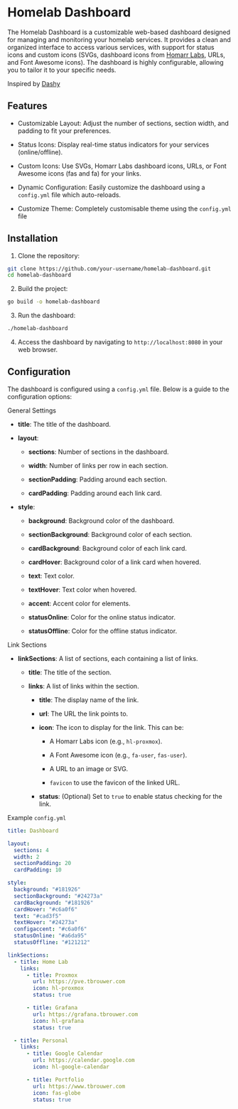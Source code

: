 # Homelab Dashboard

The Homelab Dashboard is a customizable web-based dashboard designed for managing and monitoring your homelab services. It provides a clean and organized interface to access various services, with support for status icons and custom icons (SVGs, dashboard icons from [Homarr Labs](https://github.com/homarr-labs/dashboard-icons), URLs, and Font Awesome icons). The dashboard is highly configurable, allowing you to tailor it to your specific needs.

Inspired by [Dashy](https://dashy.to/)

## Features

- Customizable Layout: Adjust the number of sections, section width, and padding to fit your preferences.

- Status Icons: Display real-time status indicators for your services (online/offline).

- Custom Icons: Use SVGs, Homarr Labs dashboard icons, URLs, or Font Awesome icons (fas and fa) for your links.

- Dynamic Configuration: Easily customize the dashboard using a ```config.yml``` file which auto-reloads.

- Customize Theme: Completely customisable theme using the ```config.yml``` file

## Installation

1. Clone the repository:

```bash
git clone https://github.com/your-username/homelab-dashboard.git
cd homelab-dashboard
```

2. Build the project:

```bash
go build -o homelab-dashboard
```

3. Run the dashboard:

```bash
./homelab-dashboard
```

4. Access the dashboard by navigating to ```http://localhost:8080``` in your web browser.

## Configuration
The dashboard is configured using a ```config.yml``` file. Below is a guide to the configuration options:

General Settings

- **title**: The title of the dashboard.

- **layout**:

    - **sections**: Number of sections in the dashboard.

    - **width**: Number of links per row in each section.

    - **sectionPadding**: Padding around each section.
    
    - **cardPadding**: Padding around each link card.
    
- **style**:
    
    - **background**: Background color of the dashboard.
    
    - **sectionBackground**: Background color of each section.
    
    - **cardBackground**: Background color of each link card.
    
    - **cardHover**: Background color of a link card when hovered.
    
    - **text**: Text color.
    
    - **textHover**: Text color when hovered.
    
    - **accent**: Accent color for elements.
    
    - **statusOnline**: Color for the online status indicator.
    
    - **statusOffline**: Color for the offline status indicator.

Link Sections

- **linkSections**: A list of sections, each containing a list of links.

    - **title**: The title of the section.
    
    - **links**: A list of links within the section.
    
        - **title**: The display name of the link.
    
        - **url**: The URL the link points to.
    
        - **icon**: The icon to display for the link. This can be:

            - A Homarr Labs icon (e.g., ```hl-proxmox```).

            - A Font Awesome icon (e.g., ```fa-user```, ```fas-user```).

            - A URL to an image or SVG.

            - ```favicon``` to use the favicon of the linked URL.

        - **status**: (Optional) Set to ```true``` to enable status checking for the link.

Example ```config.yml```

```yaml
title: Dashboard

layout:
  sections: 4
  width: 2
  sectionPadding: 20
  cardPadding: 10

style:
  background: "#181926"
  sectionBackground: "#24273a"
  cardBackground: "#181926"
  cardHover: "#c6a0f6"
  text: "#cad3f5"
  textHover: "#24273a"
  configaccent: "#c6a0f6"
  statusOnline: "#a6da95"
  statusOffline: "#121212"

linkSections:
  - title: Home Lab
    links:
      - title: Proxmox
        url: https://pve.tbrouwer.com
        icon: hl-proxmox
        status: true

      - title: Grafana
        url: https://grafana.tbrouwer.com
        icon: hl-grafana
        status: true

  - title: Personal
    links:
      - title: Google Calendar
        url: https://calendar.google.com
        icon: hl-google-calendar

      - title: Portfolio
        url: https://www.tbrouwer.com
        icon: fas-globe
        status: true
```

